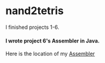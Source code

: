 # nand2tetris
I finished projects 1-6.
#### I wrote project 6's Assembler in Java.
Here is the location of my [Assembler](https://github.com/STOzaki/nand2tetris/blob/master/projects/06/Assembler.java)
